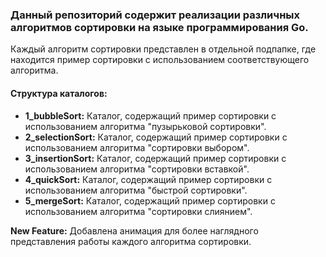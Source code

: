 ### **Данный репозиторий содержит реализации различных алгоритмов сортировки на языке программирования Go.**

Каждый алгоритм сортировки представлен в отдельной подпапке, где находится пример сортировки с использованием соответствующего алгоритма.

#### **Структура каталогов:**

- **1_bubbleSort:**
  Каталог, содержащий пример сортировки с использованием алгоритма "пузырьковой сортировки".
- **2_selectionSort:**
  Каталог, содержащий пример сортировки с использованием алгоритма "сортировки выбором".
- **3_insertionSort:**
  Каталог, содержащий пример сортировки с использованием алгоритма "сортировки вставкой".
- **4_quickSort:**
  Каталог, содержащий пример сортировки с использованием алгоритма "быстрой сортировки".
- **5_mergeSort:**
  Каталог, содержащий пример сортировки с использованием алгоритма "сортировки слиянием".

**New Feature:**
Добавлена анимация для более наглядного представления работы каждого алгоритма сортировки.
